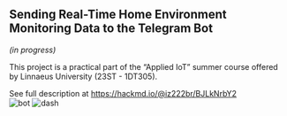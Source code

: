 ## Sending Real-Time Home Environment Monitoring Data to the Telegram Bot
*(in progress)*

This project is a practical part of the “Applied IoT” summer course offered by Linnaeus University (23ST - 1DT305).

See full description at https://hackmd.io/@iz222br/BJLkNrbY2  
![bot](https://github.com/juliazubko/Sensor-Data-to-Telegram-Bot/assets/102211232/f62928c1-b377-40f8-a244-0a268c10d437) ![dash](https://github.com/juliazubko/Sensor-Data-to-Telegram-Bot/assets/102211232/bed0cb7e-17de-49ac-a1a6-95900b48a01d)
